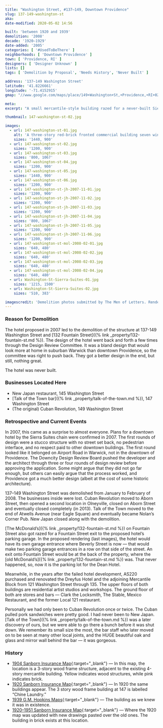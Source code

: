 ```yaml
---
title: "Washington Street, #137–149, Downtown Providence"
slug: 137-149-washington-st
aka:
date-modified: 2020-05-02 14:56

built: 'between 1920 and 1939'
demolition: '2008'
decade: '1920–1929'
date-added: '2005'
categories: [ '#UsedToBeThere' ]
neighborhoods: [ 'Downtown Providence' ]
town: [ 'Providence, RI' ]
designers: [ 'Designer Unknown' ]
lists: []
tags: [ 'Demolition by Proposal', 'Needs History', 'Never Built' ]

address: '137–149 Washington Street'
latitude: '41.8226661'
longitude: '-71.4152915'
gmap: "//www.google.com/maps/place/149+Washington+St,+Providence,+RI+02903/@41.8226661,-71.4152915,3a,75y,321.27h,90t/data=!3m6!1e1!3m4!1saVoiiARQsh8dqql4-cWvJw!2e0!7i16384!8i8192!4m5!3m4!1s0x89e44512542240e3:0xbcc7c6522678ee08!8m2!3d41.8228099!4d-71.415435"

meta: 
excerpt: "A small mercantile-style building razed for a never-built Sierra Suites Hotel in 2008. This building housed a few well-loved storefronts — New Japan, Cuban Revolution, and the Talk of the Town bar."

thumbnail: 147-washington-st-02.jpg

images:
  - url: 147-washington-st-01.jpg
    alt: 'A three-story red-brick fronted commercial building seven windows wide. Windows have stone lintels and sills. The ground floor was occupied by three restaurant businesses with a mix of metal, wood, and brick facades.'
    sizes: '1440, 900'
  - url: 147-washington-st-02.jpg
    sizes: '1200, 900'
  - url: 147-washington-st-03.jpg
    sizes: '800, 1067'
  - url: 147-washington-st-04.jpg
    sizes: '1200, 900'
  - url: 147-washington-st-05.jpg
    sizes: '1440, 900'
  - url: 147-washington-st-06.jpg
    sizes: '1200, 900'
  - url: 147-washington-st-jh-2007-11-01.jpg
    sizes: '1200, 900'
  - url: 147-washington-st-jh-2007-11-02.jpg
    sizes: '1200, 900'
  - url: 147-washington-st-jh-2007-11-03.jpg
    sizes: '1200, 900'
  - url: 147-washington-st-jh-2007-11-04.jpg
    sizes: '800, 1067'
  - url: 147-washington-st-jh-2007-11-05.jpg
    sizes: '1200, 900'
  - url: 147-washington-st-jh-2007-11-06.jpg
    sizes: '1200, 900'
  - url: 147-washington-st-mol-2008-02-01.jpg
    sizes: '640, 480'
  - url: 147-washington-st-mol-2008-02-02.jpg
    sizes: '640, 480'
  - url: 147-washington-st-mol-2008-02-03.jpg
    sizes: '640, 480'
  - url: 147-washington-st-mol-2008-02-04.jpg
    sizes: '640, 480'
  - url: Washington-St-Sierra-Suites-01.jpg
    sizes: '1215, 1500'
  - url: Washington-St-Sierra-Suites-02.jpg
    sizes: '510, 383'

imagescredit: 'Demolition photos submitted by The Men of Letters. Renderings found from news sources.'
---
```


### Reason for Demolition

The hotel proposed in 2007 led to the demolition of the structure at 137-149 Washington Street and [132 Fountain Street]({% link _property/132-fountain-st.md %}). The design of the hotel went back and forth a few times through the Design Review Committee. It was a bland design that would look more at home in suburban Warwick than downtown Providence, so the committee was right to push back. They got a better design in the end, but still, nothing great. 

The hotel was never built. 


### Businesses Located Here

+ New Japan restaurant, 145 Washington Street
+ [Talk of the Town bar]({% link _property/talk-of-the-town.md %}), 147 Washington Street
+ (The original) Cuban Revolution, 149 Washington Street


### Retrospective and Current Events

In 2007, this came as a surprise to almost everyone. Plans for a downtown hotel by the Sierra Suites chain were confirmed in 2007. The first rounds of design were a stucco structure with no street set back, no pedestrian interface, and no respect paid to other downtown buildings. The first round looked like it belonged on Airport Road in Warwick, not in the downtown of Providence. The Downcity Design Review Board pushed the developer and the architect through three or four rounds of design review before approving the application. Some might argue that they did not go far enough, but others can easily argue that the process worked, and Providence got a much better design (albeit at the cost of some historic architecture).

137–149 Washington Street was demolished from January to February of 2008. The businesses inside were lost. Cuban Revolution moved to Aborn Street, then opened a second location in Olneyville, closed on Aborn Street and eventually closed completely (in 2013). Talk of the Town moved to the end of Atwells Avenue (near Eagle Square) and eventually became Nolan’s Corner Pub. New Japan closed along with the demolition. 

[The McDonald’s]({% link _property/132-fountain-st.md %}) on Fountain Street also got razed for a Fountain Street exit to the proposed hotel’s parking garage. In the proposed rendering (last images), the hotel would have its own garage entrance where Beverly Street is now — that would make two parking garage entrances in a row on that side of the street. An exit onto Fountain Street would be at the back of the property, where the [old McDonald’s]({% link _property/132-fountain-st.md %}) was. That never happened, so, now it is the parking lot for the Dean Hotel. 

Meanwhile, in the years after the failed hotel development, AS220 purchased and renovated the Dreyfus Hotel and the adjoining Mercantile Block from 121 Washington Street through 135. The upper floors of both buildings are residential artist studios and workshops. The ground floor of both are stores and bars — Clark the Locksmith, The Stable, Mexico Restaurant, and the former Local 121 restaurant. 

Personally we had only been to Cuban Revolution once or twice. The Cuban pulled pork sandwiches were pretty good. I had never been to New Japan. [Talk of the Town]({% link _property/talk-of-the-town.md %}) was a later discovery of ours, but we were able to go there a bunch before it was shut down. We remember its small size the most, the bar staff who later moved on to be seen at many other local joints, and the HUGE beautiful oak and glass and mirror wall behind the bar — it was gorgeous. 


### History

+ [1904 Sanborn Insurance Map](//www.loc.gov/resource/g3774pm.g3774pm_g080991904){:target="_blank"} — In this map, the location is a 3-story wood frame structure, adjacent to the existing 4-story mercantile building. Yellow indicates wood structures, while pink indicates brick. 
+ [1920 Sanborn Insurance Map](//www.loc.gov/resource/g3774pm.g3774pm_g08099192001){:target="_blank"} — In 1920 the same buildings appear. The 3 story wood frame building at 147 is labelled “Chine Laundry.”
+ [1939 G.M. Hopkins Maps](http://www.historicmapworks.com/Map/US/895458/Plate+001/Providence+1937/Rhode+Island/){:target="_blank"} — The building as we knew it was in existence. 
+ [1920–1951 Sanborn Insurance Map](//www.loc.gov/resource/g3774pm.g3774pm_g08099195101){:target="_blank"} — Where the 1920 map was updated with new drawings pasted over the old ones. The building in brick exists at this location. 
